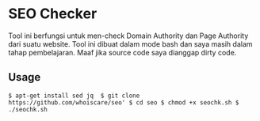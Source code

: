 # SEO Checker

Tool ini berfungsi untuk men-check Domain Authority dan Page Authority dari suatu website. Tool ini dibuat dalam mode bash dan saya masih dalam tahap pembelajaran. Maaf jika source code saya dianggap dirty code.

## Usage

`$ apt-get install sed jq 
$ git clone https://github.com/whoiscare/seo'
$ cd seo
$ chmod +x seochk.sh
$ ./seochk.sh`